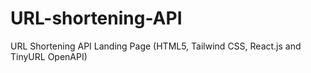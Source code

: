 # URL-shortening-API
URL Shortening API Landing Page (HTML5, Tailwind CSS, React.js and TinyURL OpenAPI)
